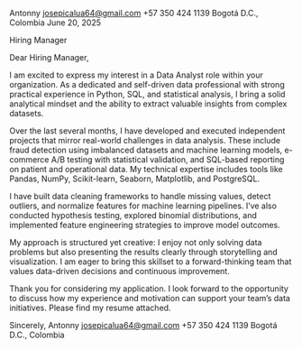 Antonny
josepicalua64@gmail.com
+57 350 424 1139
Bogotá D.C., Colombia
June 20, 2025

Hiring Manager

Dear Hiring Manager,

I am excited to express my interest in a Data Analyst role within your organization. As a dedicated and self-driven data professional with strong practical experience in Python, SQL, and statistical analysis, I bring a solid analytical mindset and the ability to extract valuable insights from complex datasets.

Over the last several months, I have developed and executed independent projects that mirror real-world challenges in data analysis. These include fraud detection using imbalanced datasets and machine learning models, e-commerce A/B testing with statistical validation, and SQL-based reporting on patient and operational data. My technical expertise includes tools like Pandas, NumPy, Scikit-learn, Seaborn, Matplotlib, and PostgreSQL.

I have built data cleaning frameworks to handle missing values, detect outliers, and normalize features for machine learning pipelines. I’ve also conducted hypothesis testing, explored binomial distributions, and implemented feature engineering strategies to improve model outcomes.

My approach is structured yet creative: I enjoy not only solving data problems but also presenting the results clearly through storytelling and visualization. I am eager to bring this skillset to a forward-thinking team that values data-driven decisions and continuous improvement.

Thank you for considering my application. I look forward to the opportunity to discuss how my experience and motivation can support your team’s data initiatives. Please find my resume attached.

Sincerely,
Antonny
josepicalua64@gmail.com
+57 350 424 1139
Bogotá D.C., Colombia